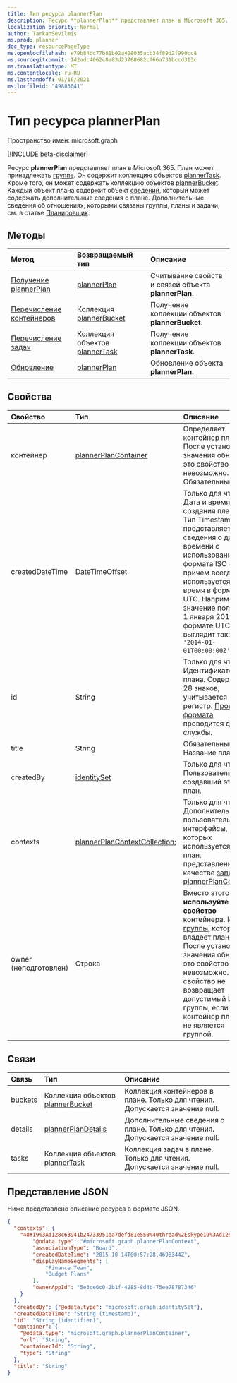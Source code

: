 ```yaml
---
title: Тип ресурса plannerPlan
description: Ресурс **plannerPlan** представляет план в Microsoft 365. План может принадлежать группе. Он содержит коллекцию объектов plannerTask. Кроме того, он может содержать коллекцию объектов plannerBucket. Каждый объект плана содержит объект сведений, который может содержать дополнительные сведения о плане. Дополнительные сведения об отношениях, которыми связаны группы, планы и задачи, см. в статье "Планировщик".
localization_priority: Normal
author: TarkanSevilmis
ms.prod: planner
doc_type: resourcePageType
ms.openlocfilehash: e79b84bc77b81b02a408035acb34f89d2f990cc8
ms.sourcegitcommit: 1d2adc4062c8e83d23768682cf66a731bccd313c
ms.translationtype: MT
ms.contentlocale: ru-RU
ms.lasthandoff: 01/16/2021
ms.locfileid: "49883041"
---
```

# <a name="plannerplan-resource-type"></a>Тип ресурса plannerPlan

Пространство имен: microsoft.graph

[!INCLUDE [beta-disclaimer](../../includes/beta-disclaimer.md)]

Ресурс **plannerPlan** представляет план в Microsoft 365. План может принадлежать [группе](group.md). Он содержит коллекцию объектов [plannerTask](plannertask.md). Кроме того, он может содержать коллекцию объектов [plannerBucket](plannerbucket.md). Каждый объект плана содержит объект [сведений,](plannerplandetails.md) который может содержать дополнительные сведения о плане. Дополнительные сведения об отношениях, которыми связаны группы, планы и задачи, см. в статье [Планировщик](planner-overview.md).



## <a name="methods"></a>Методы

| Метод           | Возвращаемый тип    |Описание|
|:---------------|:--------|:----------|
|[Получение plannerPlan](../api/plannerplan-get.md) | [plannerPlan](plannerplan.md) |Считывание свойств и связей объекта **plannerPlan**.|
|[Перечисление контейнеров](../api/plannerplan-list-buckets.md) |Коллекция [plannerBucket](plannerbucket.md)| Получение коллекции объектов **plannerBucket**.|
|[Перечисление задач](../api/plannerplan-list-tasks.md) |Коллекция объектов [plannerTask](plannertask.md)| Получение коллекции объектов **plannerTask**.|
|[Обновление](../api/plannerplan-update.md) | [plannerPlan](plannerplan.md) |Обновление объекта **plannerPlan**. |

## <a name="properties"></a>Свойства
| Свойство     | Тип   |Описание|
|:---------------|:--------|:----------|
|контейнер|[plannerPlanContainer](../resources/plannerplancontainer.md)|Определяет контейнер плана. После установки значения обновить это свойство невозможно. Обязательный.|
|createdDateTime|DateTimeOffset|Только для чтения. Дата и время создания плана. Тип Timestamp представляет сведения о дате и времени с использованием формата ISO 8601, причем всегда используется время в формате UTC. Например, значение полуночи 1 января 2014 г. в формате UTC выглядит так: `'2014-01-01T00:00:00Z'`.|
|id|String| Только для чтения. Идентификатор плана. Содержит 28 знаков, учитывается регистр. [Проверка формата](tasks-identifiers-disclaimer.md) проводится для службы.|
|title|String|Обязательный. Название плана.|
|createdBy|[identitySet](identityset.md)|Только для чтения. Пользователь, создавший этот план.|
|contexts|[plannerPlanContextCollection](plannerplancontextcollection.md);| Только для чтения. Дополнительные пользовательские интерфейсы, в которых используется этот план, представленные в качестве [записей plannerPlanContext.](plannerplancontext.md)|
|owner (неподготовлен) |Строка| Вместо этого **используйте свойство** контейнера. ИД [группы,](group.md) которая владеет планом. После установки значения обновить это свойство невозможно. Это свойство не возвращает допустимый ИД группы, если контейнер плана не является группой.|

## <a name="relationships"></a>Связи
| Связь | Тип   |Описание|
|:---------------|:--------|:----------|
|buckets|Коллекция объектов [plannerBucket](plannerbucket.md)| Коллекция контейнеров в плане. Только для чтения. Допускается значение null.|
|details|[plannerPlanDetails](plannerplandetails.md)| Дополнительные сведения о плане. Только для чтения. Допускается значение null. |
|tasks|Коллекция объектов [plannerTask](plannertask.md)| Коллекция задач в плане. Только для чтения. Допускается значение null. |

## <a name="json-representation"></a>Представление JSON

Ниже представлено описание ресурса в формате JSON.

<!-- {
  "blockType": "resource",
  "optionalProperties": [

  ],
  "keyProperty": "id",
  "baseType":"microsoft.graph.entity",  
  "@odata.type": "microsoft.graph.plannerPlan"
}-->

```json
{
  "contexts": {
    "48#19%3Ad128c63941b24733951ea7defd81e550%40thread%2Eskype19%3Ad128c63941b24733951ea7defd81e550%40thread%2Eskype": {
        "@odata.type": "#microsoft.graph.plannerPlanContext",
        "associationType": "Board",
        "createdDateTime": "2015-10-14T00:57:28.4698344Z",
        "displayNameSegments": [
            "Finance Team",
            "Budget Plans"
        ],
        "ownerAppId": "5e3ce6c0-2b1f-4285-8d4b-75ee78787346"
    }
  },
  "createdBy": {"@odata.type": "microsoft.graph.identitySet"},
  "createdDateTime": "String (timestamp)",
  "id": "String (identifier)",
  "container": {
    "@odata.type": "microsoft.graph.plannerPlanContainer",
    "url": "String",
    "containerId": "String",
    "type": "String"
  },
  "title": "String"
}

```

<!-- uuid: 8fcb5dbc-d5aa-4681-8e31-b001d5168d79
2015-10-25 14:57:30 UTC -->
<!--
{
  "type": "#page.annotation",
  "description": "plannerPlan resource",
  "keywords": "",
  "section": "documentation",
  "tocPath": "",
  "suppressions": []
}
-->


